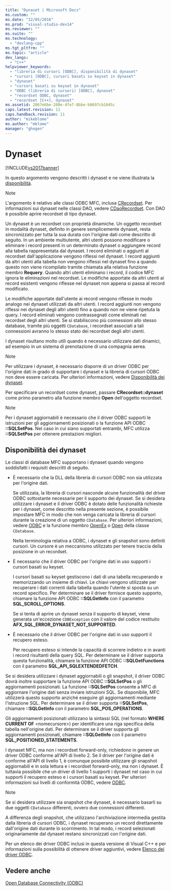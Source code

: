 ```yaml
---
title: "Dynaset | Microsoft Docs"
ms.custom: ""
ms.date: "12/05/2016"
ms.prod: "visual-studio-dev14"
ms.reviewer: ""
ms.suite: ""
ms.technology: 
  - "devlang-cpp"
ms.tgt_pltfrm: ""
ms.topic: "article"
dev_langs: 
  - "C++"
helpviewer_keywords: 
  - "libreria di cursori [ODBC], disponibilità di dynaset"
  - "cursori [ODBC], cursori basati su keyset in dynaset"
  - "dynaset"
  - "cursori basati su keyset in dynaset"
  - "ODBC (libreria di cursori) [ODBC], dynaset"
  - "recordset ODBC, dynaset"
  - "recordset [C++], dynaset"
ms.assetid: 2867e6be-208e-4fe7-8bbe-b8697cb1045c
caps.latest.revision: 11
caps.handback.revision: 11
author: "mikeblome"
ms.author: "mblome"
manager: "ghogen"
---
```

# Dynaset
[!INCLUDE[vs2017banner](../../assembler/inline/includes/vs2017banner.md)]

In questo argomento vengono descritti i dynaset e ne viene illustrata la [disponibilità](#_core_availability_of_dynasets).  
  
> [!NOTE]
>  L'argomento è relativo alle classi ODBC MFC, inclusa [CRecordset](../../mfc/reference/crecordset-class.md).  Per informazioni sui dynaset nelle classi DAO, vedere [CDaoRecordset](../../mfc/reference/cdaorecordset-class.md).  Con DAO è possibile aprire recordset di tipo dynaset.  
  
 Un dynaset è un recordset con proprietà dinamiche.  Un oggetto recordset in modalità dynaset, definito in genere semplicemente dynaset, resta sincronizzato per tutta la sua durata con l'origine dati come descritto di seguito.  In un ambiente multiutente, altri utenti possono modificare o eliminare i record presenti in un determinato dynaset o aggiungere record alla tabella rappresentata dal dynaset.  I record eliminati o aggiunti al recordset dall'applicazione vengono riflessi nel dynaset.  I record aggiunti da altri utenti alla tabella non vengono riflessi nel dynaset fino a quando questo non viene ricompilato tramite chiamata alla relativa funzione membro **Requery**.  Quando altri utenti eliminano i record, il codice MFC ignora le eliminazioni nel recordset.  Le modifiche apportate da altri utenti ai record esistenti vengono riflesse nel dynaset non appena si passa al record modificato.  
  
 Le modifiche apportate dall'utente ai record vengono riflesse in modo analogo nei dynaset utilizzati da altri utenti.  I record aggiunti non vengono riflessi nei dynaset degli altri utenti fino a quando non ne viene ripetuta la query.  I record eliminati vengono contrassegnati come eliminati nei recordset degli altri utenti.  Se si stabiliscono più connessioni allo stesso database, tramite più oggetti `CDatabase`, i recordset associati a tali connessioni avranno lo stesso stato dei recordset degli altri utenti.  
  
 I dynaset risultano molto utili quando è necessario utilizzare dati dinamici, ad esempio in un sistema di prenotazione di una compagnia aerea.  
  
> [!NOTE]
>  Per utilizzare i dynaset, è necessario disporre di un driver ODBC per l'origine dati in grado di supportare i dynaset e la libreria di cursori ODBC non deve essere caricata.  Per ulteriori informazioni, vedere [Disponibilità dei dynaset](#_core_availability_of_dynasets).  
  
 Per specificare un recordset come dynaset, passare **CRecordset::dynaset** come primo parametro alla funzione membro **Open** dell'oggetto recordset.  
  
> [!NOTE]
>  Per i dynaset aggiornabili è necessario che il driver ODBC supporti le istruzioni per gli aggiornamenti posizionati o la funzione API ODBC **::SQLSetPos**.  Nel caso in cui siano supportati entrambi, MFC utilizza **::SQLSetPos** per ottenere prestazioni migliori.  
  
##  <a name="_core_availability_of_dynasets"></a> Disponibilità dei dynaset  
 Le classi di database MFC supportano i dynaset quando vengono soddisfatti i requisiti descritti di seguito.  
  
-   È necessario che la DLL della libreria di cursori ODBC non sia utilizzata per l'origine dati.  
  
     Se utilizzata, la libreria di cursori nasconde alcune funzionalità del driver ODBC sottostante necessarie per il supporto dei dynaset.  Se si desidera utilizzare i dynaset e il driver ODBC è dotato delle funzionalità richieste per i dynaset, come descritto nella presente sezione, è possibile impostare MFC in modo che non venga caricata la libreria di cursori durante la creazione di un oggetto `CDatabase`.  Per ulteriori informazioni, vedere [ODBC](../../data/odbc/odbc-basics.md) e la funzione membro [OpenEx](../Topic/CDatabase::OpenEx.md) o [Open](../Topic/CDatabase::Open.md) della classe `CDatabase`.  
  
     Nella terminologia relativa a ODBC, i dynaset e gli snapshot sono definiti cursori.  Un cursore è un meccanismo utilizzato per tenere traccia della posizione in un recordset.  
  
-   È necessario che il driver ODBC per l'origine dati in uso supporti i cursori basati su keyset.  
  
     I cursori basati su keyset gestiscono i dati di una tabella recuperando e memorizzando un insieme di chiavi.  Le chiavi vengono utilizzate per recuperare i dati correnti dalla tabella quando l'utente si sposta su un record specifico.  Per determinare se il driver fornisce questo supporto, chiamare la funzione API ODBC **::SQLGetInfo** con il parametro **SQL\_SCROLL\_OPTIONS**.  
  
     Se si tenta di aprire un dynaset senza il supporto di keyset, viene generata un'eccezione `CDBException` con il valore del codice restituito **AFX\_SQL\_ERROR\_DYNASET\_NOT\_SUPPORTED**.  
  
-   È necessario che il driver ODBC per l'origine dati in uso supporti il recupero esteso.  
  
     Per recupero esteso si intende la capacità di scorrere indietro e in avanti i record risultanti della query SQL.  Per determinare se il driver supporta questa funzionalità, chiamare la funzione API ODBC **::SQLGetFunctions** con il parametro **SQL\_API\_SQLEXTENDEDFETCH**.  
  
 Se si desidera utilizzare i dynaset aggiornabili o gli snapshot, il driver ODBC dovrà inoltre supportare la funzione API ODBC **::SQLSetPos** o gli aggiornamenti posizionati.  La funzione **::SQLSetPos** consente a MFC di aggiornare l'origine dati senza inviare istruzioni SQL.  Se disponibile, MFC utilizzerà questo supporto anziché eseguire gli aggiornamenti mediante l'istruzione SQL.  Per determinare se il driver supporta **::SQLSetPos**, chiamare **::SQLGetInfo** con il parametro **SQL\_POS\_OPERATIONS**.  
  
 Gli aggiornamenti posizionati utilizzano la sintassi SQL \(nel formato **WHERE CURRENT OF** \<nomecursore\>\) per identificare una riga specifica della tabella nell'origine dati.  Per determinare se il driver supporta gli aggiornamenti posizionati, chiamare **::SQLGetInfo** con il parametro **SQL\_POSITIONED\_STATEMENTS**.  
  
 I dynaset MFC, ma non i recordset forward\-only, richiedono in genere un driver ODBC conforme all'API di livello 2.  Se il driver per l'origine dati è conforme all'API di livello 1, è comunque possibile utilizzare gli snapshot aggiornabili e in sola lettura e i recordset forward\-only, ma non i dynaset.  È tuttavia possibile che un driver di livello 1 supporti i dynaset nel caso in cui supporti il recupero esteso e i cursori basati su keyset.  Per ulteriori informazioni sui livelli di conformità ODBC, vedere [ODBC](../../data/odbc/odbc-basics.md).  
  
> [!NOTE]
>  Se si desidera utilizzare sia snapshot che dynaset, è necessario basarli su due oggetti `CDatabase` differenti, ovvero due connessioni differenti.  
  
 A differenza degli snapshot, che utilizzano l'archiviazione intermedia gestita dalla libreria di cursori ODBC, i dynaset recuperano un record direttamente dall'origine dati durante lo scorrimento.  In tal modo, i record selezionati originariamente dal dynaset restano sincronizzati con l'origine dati.  
  
 Per un elenco dei driver ODBC inclusi in questa versione di Visual C\+\+ e per informazioni sulla possibilità di ottenere driver aggiuntivi, vedere [Elenco dei driver ODBC](../../data/odbc/odbc-driver-list.md).  
  
## Vedere anche  
 [Open Database Connectivity \(ODBC\)](../../data/odbc/open-database-connectivity-odbc.md)